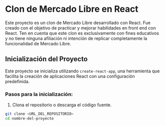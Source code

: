 # Clon de Mercado Libre en React

Este proyecto es un clon de Mercado Libre desarrollado con React. Fue creado con el objetivo de practicar y mejorar habilidades en front end con React. Ten en cuenta que este clon es exclusivamente con fines educativos y no tiene ninguna afiliación ni intención de replicar completamente la funcionalidad de Mercado Libre.

## Inicialización del Proyecto

Este proyecto se inicializa utilizando `create-react-app`, una herramienta que facilita la creación de aplicaciones React con una configuración predefinida.

### Pasos para la inicialización:

1. Clona el repositorio o descarga el código fuente.

```bash
git clone <URL_DEL_REPOSITORIO>
cd nombre-del-proyecto
